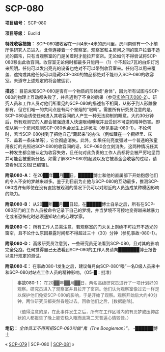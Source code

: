 # SCP-080
                        


**项目编号：** SCP-080

**项目等级：** Euclid

**特殊收容措施：** SCP-080被收容在一间4米*4米的房间里，房间南侧有一个小前厅供研究人员进入。北侧连接着一个观察室，观察室和主房间之间的窗户拉着不透光的窗帘，只有当观察室的门是关着时才能拉开窗帘。无论如何不得尝试将SCP-080移出此收容间。收容室无论何时都最多只能用一（1）个不超过7瓦的白炽灯泡来照明。任何可以发出亮光的设备也绝对不可以带到收容室来。任何可以用来覆盖、遮掩或其他任何可以隐藏SCP-080的物品都绝对不能带入SCP-080的收容室。未遵守上述规定的将会被惩罚。

**描述：** 目前未知SCP-080是否有一个物质的形体或“身体”，因为所有试图与SCP-080的物理上互动都失败了，并且遇到了不良的后果（参见[实验日志080-2](/experiment-log-080-2)）。研究人员和工作人员对他们所看见的SCP-080的描述各不相同，从影子到人形雕像都有，但它们唯一的共同点是有两个冒烟的“眼睛”。需要所有研究员注意的是， SCP-080会诱使任何进入其收容间的人产生一种无法抑制的睡意。大约30分钟后，所有观测它的人都会被强迫进入快速眼动睡眠并且受到不可逆的精神伤害。即使从另一个房间观测SCP-080也会发生上述状况（参见事故-080-1）。不论何时，若当SCP-080找到了把他自己“藏起来”的办法（例如藏在一个橱柜里、床下、盖着一条床单等），它会彻底消失。此外，如果任何亮度强过一个普通的孩童用夜灯的光照进SCP-080的收容间的话，SCP-080会立刻消失。这两种情况任其一种发生都会被认定为收容失效，且任何对此负责的工作人员都将会被严厉地惩罚并可能会被重新分配。如需了解SCP-080的起源以及它被基金会收容的过程，请查看附加文档[已编辑]。

**附录080-A：** 在20██年██月██日，█████博士和他的直属部下开始抱怨他们的令人不安的梦越来越多。鉴于到目前为止他与SCP-080的互动最多，推测SCP-080或许有即使在没有直接被观测的情况下仍可以对附近的人员造成某种模因影响的能力。

**附录080-B：** 从20██年██月██日起，在█████博士自杀之后，所有在SCP-080部门的工作人员被命令记录下自己的梦境，并当梦境不可控地变得越来越暴力化或者恐怖化时必须通知站点的心理学家。

**附录080-C：** 所有工作人员需注意，若观察室的门未关上则绝不可拉开不透光的窗帘，且不论什么原因暴露时间都不得超过三十（30）分钟（参见事故-080-1）。

**附录080-D：** 高级研究员注意到，一些研究员无法看到SCP-080，且对其的影响完全免疫。任何觉得自己无法看到SCP-080的工作人员请向███████博士报告以进行规定的测试。

**附录080-E：** 在事故080-1发生之后，建议每月向SCP-080“喂”一名D级人员来中和SCP-080对站点工作人员的精神影响。（O5-█：批准）


> **事故080-1：** 在20██年██月██日，两名高级研究员进行了一项计划好的观察。研究员进入了观察室并且拉开了窗帘。他们认为观察室像过去一样足以保护他们免受SCP-080的影响，于是开始了观察。观察开始后大约40分钟，两位研究员都突然昏睡过去。回收他们之后，[数据删除]。
> 
> （值得注意的是，在此事件发生之后，所有在工作区域内的有恶梦或压抑症状的人都报告了晚上能安稳入眠而且第二天普遍心情较佳。）
> 

**笔记：** *全体员工不得再把SCP-080叫做“鬼（The Boogieman）”。* -██████博士



« [SCP-079](/scp-079) | SCP-080 | [SCP-081](/scp-081) »





                    